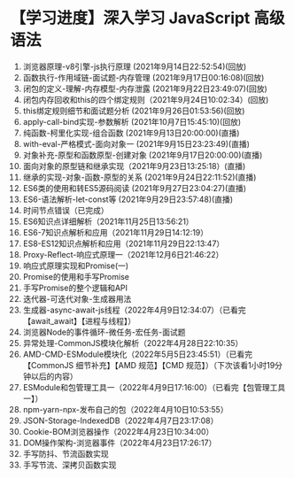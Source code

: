# 【学习进度】深入学习 JavaScript 高级语法

1. 浏览器原理-v8引擎-js执行原理  (2021年9月14日22:52:54)(回放)
2. 函数执行-作用域链-面试题-内存管理  (2021年9月17日00:16:08)(回放)
3. 闭包的定义-理解-内存模型-内存泄露  (2021年9月22日23:49:07)(回放)
4. 闭包内存回收和this的四个绑定规则（2021年9月24日10:02:34）(回放)
5. this绑定规则细节和面试题分析  (2021年9月26日01:53:56)(回放)
6. apply-call-bind实现-参数解析  (2021年10月7日15:45:10)(回放)
7. 纯函数-柯里化实现-组合函数  (2021年9月13日20:00:00)(直播)
8. with-eval-严格模式-面向对象一  (2021年9月15日23:23:49)(直播)
9. 对象补充-原型和函数原型-创建对象  (2021年9月17日20:00:00)(直播)
10. 面向对象的原型链和继承实现（2021年9月23日13:25:18）(直播)
11. 继承的实现-对象-函数-原型的关系  (2021年9月24日22:11:52)(直播)
12.  ES6类的使用和转ES5源码阅读  (2021年9月27日23:04:27)(直播)
13.  ES6-语法解析-let-const等  (2021年9月29日23:57:48)(直播)
14. 时间节点错误（已完成）
15.  ES6知识点详细解析（2021年11月25日13:56:21）
16. ES6-7知识点解析和应用（2021年11月29日14:12:19）
17. ES8-ES12知识点解析和应用（2021年11月29日22:13:47）
18. Proxy-Reflect-响应式原理一（2021年12月6日21:46:22）
19. 响应式原理实现和Promise(一)
20. Promise的使用和手写Promise
21. 手写Promise的整个逻辑和API
22. 迭代器-可迭代对象-生成器用法
23. 生成器-async-await-js线程（2022年4月9日12:34:07）（已看完【await_await】【进程与线程】）
24. 浏览器Node的事件循环-微任务-宏任务-面试题
25. 异常处理-CommonJS模块化解析（2022年4月28日22:10:35）
26.  AMD-CMD-ESModule模块化（2022年5月5日23:45:51）（已看完【CommonJS 细节补充】【AMD 规范】【CMD 规范】）（下次该看1小时19分钟以后的内容）
27. ESModule和包管理工具一（2022年4月9日17:16:00）（已看完【包管理工具一】）
28. npm-yarn-npx-发布自己的包（2022年4月10日10:53:55）
29. JSON-Storage-IndexedDB（2022年4月7日23:17:08）
30. Cookie-BOM浏览器操作（2022年4月23日10:34:00）
31. DOM操作架构-浏览器事件（2022年4月23日17:26:17）
32. 手写防抖、节流函数实现
33. 手写节流、深拷贝函数实现

